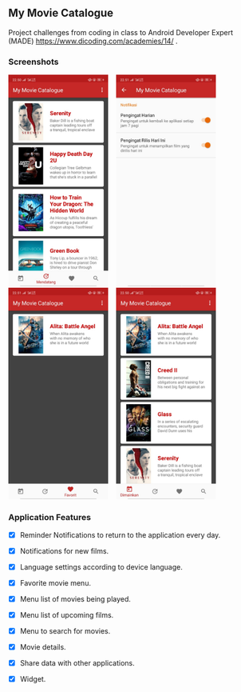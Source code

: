 ## My Movie Catalogue

Project challenges from coding in class to Android Developer Expert (MADE) https://www.dicoding.com/academies/14/ .

### Screenshots
<img src="https://raw.githubusercontent.com/amwalul/MyMovieCatalogue/master/screenshots/WhatsApp Image 2019-02-21 at 22.57.03 (1).jpeg"
width="200">&nbsp;&nbsp;&nbsp;
<img src="https://raw.githubusercontent.com/amwalul/MyMovieCatalogue/master/screenshots/WhatsApp Image 2019-02-21 at 22.57.03 (2).jpeg"
width="200">&nbsp;&nbsp;&nbsp;
<img src="https://raw.githubusercontent.com/amwalul/MyMovieCatalogue/master/screenshots/WhatsApp Image 2019-02-21 at 22.57.03 (3).jpeg"
width="200">&nbsp;&nbsp;&nbsp;
<img src="https://raw.githubusercontent.com/amwalul/MyMovieCatalogue/master/screenshots/WhatsApp Image 2019-02-21 at 22.57.03.jpeg"
width="200">&nbsp;&nbsp;&nbsp;

### Application Features
- [x] Reminder Notifications to return to the application every day.
- [x] Notifications for new films.
- [x] Language settings according to device language.
- [x] Favorite movie menu.
- [x] Menu list of movies being played.
- [x] Menu list of upcoming films.
- [x] Menu to search for movies.
- [x] Movie details.
- [x] Share data with other applications.
- [x] Widget.

